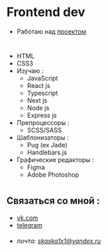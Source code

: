 
# Frontend dev
- Работаю над [проектом](https://skaska1x1.github.io/OnlineCourse/)
#
- HTML
- CSS3
- Изучаю :
  - JavaScript
  - React js
  - Typescript
  - Next js
  - Node js
  - Express js
- Препроцессоры : 
  - SCSS/SASS
- Шаблонизаторы :
  - Pug (ex Jade)
  - Handlebars.js
- Графические редакторы : 
  - Figma
  - Adobe Photoshop
#
## Связаться со мной :
- [vk.com](https://vk.com/sheningor)
- [telegram](https://t.me/skaska1x1)
- ###### почта:  <skaska1x1@yandex.ru> ######

<!--
**skaska1x1/skaska1x1** is a ✨ _special_ ✨ repository because its `README.md` (this file) appears on your GitHub profile.

Here are some ideas to get you started:

- 🔭 I’m currently working on ...
- 🌱 I’m currently learning ...
- 👯 I’m looking to collaborate on ...
- 🤔 I’m looking for help with ...
- 💬 Ask me about ...
- 📫 How to reach me: ...
- 😄 Pronouns: ...
- ⚡ Fun fact: ...
-->
 <!-- [mail]:skaska1x1@yandex.ru -->
